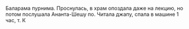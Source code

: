 Баларама пурнима. Проснулась, в храм опоздала даже на лекцию, но потом послушала Ананта-Шешу по. Читала джапу, спала в машине 1 час, т. К